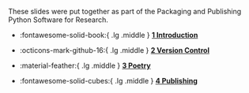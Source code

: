 These slides were put together as part of the Packaging and Publishing Python Software for Research.

<div class="grid cards" markdown>

-   :fontawesome-solid-book:{ .lg .middle } [__1 Introduction__](Slides/Introduction.pptx)

-   :octicons-mark-github-16:{ .lg .middle } [__2 Version Control__](Slides/versioncontrol.pptx)

-   :material-feather:{ .lg .middle } [__3 Poetry__](Slides/Poetry.pptx)

-   :fontawesome-solid-cubes:{ .lg .middle } [__4 Publishing__](Slides/Presentation4.pptx)

</div>